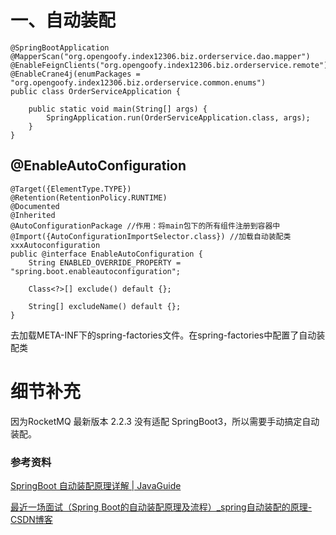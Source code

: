 # 一、自动装配

```
@SpringBootApplication
@MapperScan("org.opengoofy.index12306.biz.orderservice.dao.mapper")
@EnableFeignClients("org.opengoofy.index12306.biz.orderservice.remote")
@EnableCrane4j(enumPackages = "org.opengoofy.index12306.biz.orderservice.common.enums")
public class OrderServiceApplication {

    public static void main(String[] args) {
        SpringApplication.run(OrderServiceApplication.class, args);
    }
}
```



## @EnableAutoConfiguration

```
@Target({ElementType.TYPE})
@Retention(RetentionPolicy.RUNTIME)
@Documented
@Inherited
@AutoConfigurationPackage //作用：将main包下的所有组件注册到容器中
@Import({AutoConfigurationImportSelector.class}) //加载自动装配类 xxxAutoconfiguration
public @interface EnableAutoConfiguration {
    String ENABLED_OVERRIDE_PROPERTY = "spring.boot.enableautoconfiguration";

    Class<?>[] exclude() default {};

    String[] excludeName() default {};
}
```



去加载META-INF下的spring-factories文件。在spring-factories中配置了自动装配类





# 细节补充

因为RocketMQ 最新版本 2.2.3 没有适配 SpringBoot3，所以需要手动搞定自动装配。









### 参考资料

[SpringBoot 自动装配原理详解 | JavaGuide](https://javaguide.cn/system-design/framework/spring/spring-boot-auto-assembly-principles.html#如何实现一个-starter)



[最近一场面试（Spring Boot的自动装配原理及流程）_spring自动装配的原理-CSDN博客](https://blog.csdn.net/weixin_45764765/article/details/110250531)